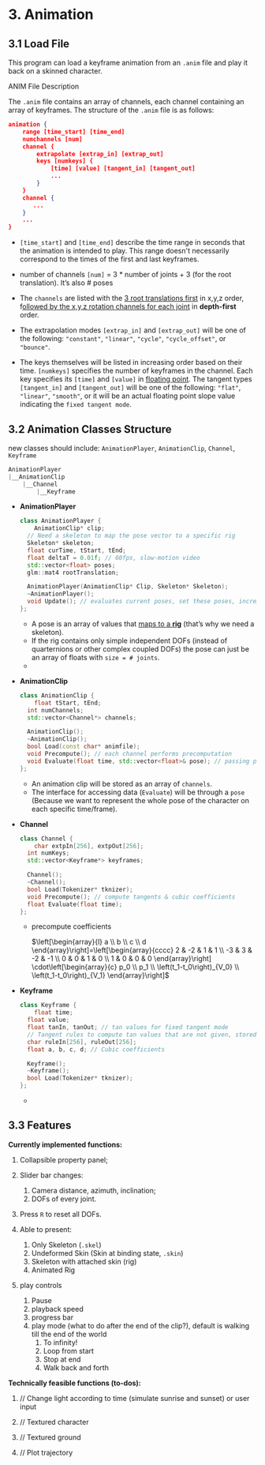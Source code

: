 # 3. Animation

## 3.1 Load File

This program can load a keyframe animation from an `.anim` file and play it back on a skinned character.

ANIM File Description

The `.anim` file contains an array of channels, each channel containing an array of keyframes. The structure of the `.anim` file is as follows:

```json
animation {
    range [time_start] [time_end]
    numchannels [num]
    channel {
        extrapolate [extrap_in] [extrap_out]
        keys [numkeys] {
            [time] [value] [tangent_in] [tangent_out]
            ...
        }
    }
    channel {
       ...
    }
    ...
}
```

- `[time_start]` and `[time_end]` describe the time range in seconds that the animation is intended to play. This range doesn't necessarily correspond to the times of the first and last keyframes.

- number of channels `[num]` = 3 * number of joints + 3 (for the root translation). It’s also # poses
- The `channels` are listed with the <u>3 root translations first</u> in x,y,z order, f<u>ollowed by the x,y,z rotation channels for each joint</u> in **depth-first** order.

- The extrapolation modes `[extrap_in]` and `[extrap_out]` will be one of the following: `"constant"`, `"linear"`, `"cycle"`, `"cycle_offset"`, or `"bounce"`. 
- The keys themselves will be listed in increasing order based on their time. `[numkeys]` specifies the number of keyframes in the channel. Each key specifies its `[time]` and `[value]` in <u>floating point</u>. The tangent types `[tangent_in]` and `[tangent_out]` will be one of the following: `"flat"`, `"linear"`, `"smooth"`, or it will be an actual floating point slope value indicating the `fixed tangent mode`.

## 3.2 Animation Classes Structure

new classes should include: `AnimationPlayer`, `AnimationClip`, `Channel`, `Keyframe`

```c++
AnimationPlayer
|__AnimationClip
	|__Channel
	    |__Keyframe
```

- **AnimationPlayer**

  ```c++
  class AnimationPlayer {
      AnimationClip* clip;
  	// Need a skeleton to map the pose vector to a specific rig
  	Skeleton* skeleton;
  	float curTime, tStart, tEnd;
  	float deltaT = 0.01f; // 60fps, slow-motion video
  	std::vector<float> poses;
  	glm::mat4 rootTranslation;
  
  	AnimationPlayer(AnimationClip* Clip, Skeleton* Skeleton);
  	~AnimationPlayer();
  	void Update(); // evaluates current poses, set these poses, increments current time
  };
  ```

  - A pose is an array of values that <u>maps to a **rig**</u> (that’s why we need a skeleton).
  - If the rig contains only simple independent DOFs (instead of quarternions or other complex coupled DOFs) the pose can just be an array of floats with `size = # joints`.
  - 

- **AnimationClip**

  ```c++
  class AnimationClip { 
      float tStart, tEnd;
  	int numChannels;
  	std::vector<Channel*> channels;
  
  	AnimationClip();
  	~AnimationClip();
  	bool Load(const char* animfile);
  	void Precompute(); // each channel performs precomputation
  	void Evaluate(float time, std::vector<float>& pose); // passing pose vector by reference
  }; 
  ```

  - An animation clip will be stored as an array of `channels`.
  - The interface for accessing data (`Evaluate`) will be through a `pose` (Because we want to represent the whole pose of the character on each specific time/frame).

- **Channel**

  ```c++
  class Channel { 
      char extpIn[256], extpOut[256];
  	int numKeys;
  	std::vector<Keyframe*> keyframes;
  
  	Channel();
  	~Channel();
  	bool Load(Tokenizer* tknizer);
  	void Precompute(); // compute tangents & cubic coefficients
  	float Evaluate(float time);
  };
  ```

  - precompute coefficients

    $\left[\begin{array}{l}
    a \\
    b \\
    c \\
    d
    \end{array}\right]=\left[\begin{array}{cccc}
    2 & -2 & 1 & 1 \\
    -3 & 3 & -2 & -1 \\
    0 & 0 & 1 & 0 \\
    1 & 0 & 0 & 0
    \end{array}\right] \cdot\left[\begin{array}{c}
    p_0 \\
    p_1 \\
    \left(t_1-t_0\right)_{V_0} \\
    \left(t_1-t_0\right)_{V_1}
    \end{array}\right]$

- **Keyframe**

  ```c++
  class Keyframe { 
      float time;
  	float value;
  	float tanIn, tanOut; // tan values for fixed tangent mode
  	// Tangent rules to compute tan values that are not given, stored in char[]
  	char ruleIn[256], ruleOut[256]; 
  	float a, b, c, d; // Cubic coefficients
  
  	Keyframe();
  	~Keyframe();
  	bool Load(Tokenizer* tknizer);
  };
  ```

  - 

## 3.3 Features

**Currently implemented functions:**

1. Collapsible property panel;
2. Slider bar changes:

   1. Camera distance, azimuth, inclination;
   2. DOFs of every joint.
3. Press `R` to reset all DOFs.
4. Able to present:

   1. Only Skeleton (`.skel`)
   2. Undeformed Skin (Skin at binding state, `.skin`)
   3. Skeleton with attached skin (rig)
   4. Animated Rig
5. play controls

   1. Pause
   2. playback speed
   3. progress bar
   4. play mode (what to do after the end of the clip?), default is walking till the end of the world
      1. To infinity!
      2. Loop from start
      3. Stop at end
      4. Walk back and forth

**Technically feasible functions (to-dos):**

1. // Change light according to time (simulate sunrise and sunset) or user input

2. // Textured character

3. // Textured ground

4. // Plot trajectory